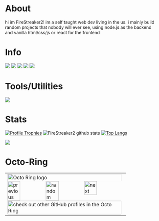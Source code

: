 # About
hi im FireStreaker2! im a self taught web dev living in the us. i mainly build random projects that nobody will ever see, using node.js as the backend and vanilla html/css/js or react for the frontend

# Info
<img src="https://img.shields.io/badge/VSCode-0078D4?style=for-the-badge&logo=visual%20studio%20code&logoColor=white" /> <img src="https://img.shields.io/badge/Notepad++-90E59A.svg?style=for-the-badge&logo=notepad%2B%2B&logoColor=black" /> <img src="https://img.shields.io/badge/Arch_Linux-1793D1?style=for-the-badge&logo=arch-linux&logoColor=white" />
<img src="https://img.shields.io/badge/Windows-0078D6?style=for-the-badge&logo=windows&logoColor=white" /> <img src="https://img.shields.io/badge/iOS-000000?style=for-the-badge&logo=ios&logoColor=white" />

# Tools/Utilities
<a href="https://skillicons.dev"><img src="https://skillicons.dev/icons?i=nodejs,react,nextjs,express,html,css,py,git" /></a>

# Stats
[![Profile Trophies](https://github-profile-trophy.vercel.app/?username=FireStreaker2&theme=darkhub)](https://github.com/ryo-ma/github-profile-trophy)
![FireStreaker2 github stats](https://github-readme-stats-git-masterrstaa-rickstaa.vercel.app/api?username=FireStreaker2&show_icons=true&hide_border=true)
[![Top Langs](https://github-readme-stats-git-masterrstaa-rickstaa.vercel.app/api/top-langs/?username=FireStreaker2&layout=compact)](https://github.com/anuraghazra/github-readme-stats)
<p><img src="https://github-readme-streak-stats.herokuapp.com/?user=FireStreaker2&theme=dark" /></p>

# Octo-Ring
<table><tbody><tr><td><a href="https://octo-ring.com/"><img src="https://octo-ring.com/static/img/widget/top.png" width="99%" alt="Octo Ring logo" align="top"></a><br><a href="https://octo-ring.com/p/FireStreaker2/prev"><img src="https://octo-ring.com/static/img/widget/prev.png" width="33%" alt="previous" align="top" title="previous profile"></a><a href="https://octo-ring.com/p/FireStreaker2/random"><img src="https://octo-ring.com/static/img/widget/random.png" width="33%" alt="random" align="top" title="random profile"></a><a href="https://octo-ring.com/p/FireStreaker2/next"><img src="https://octo-ring.com/static/img/widget/next.png" width="33%" alt="next" align="top" title="next profile"></a><br><a href="https://octo-ring.com/"><img src="https://octo-ring.com/static/img/widget/bottom.png" width="99%" alt="check out other GitHub profiles in the Octo Ring" align="top"></a></td></tr></tbody></table>
